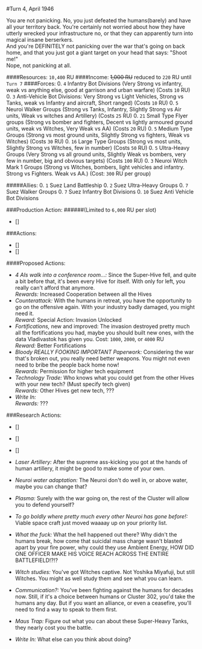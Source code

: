 #Turn 4, April 1946

You are not panicking. No, you just defeated the humans(barely) and have all your territory back. You're certainly not worried about how they have utterly wrecked your infrastructure no, or that they can apparently turn into magical insane berserkers.  
And you're DEFINITELY not panicking over the war that's going on back home, and that you just got a giant target on your head that says: "Shoot me!"  
Nope, not panicking at all.

####Resources: `10,400` RU
####Income: ~~1,000 RU~~ reduced to `220` RU until `Turn 7`
####Forces:
0. `4` Infantry Bot Divisions (Very Strong vs infantry, weak vs anything else, good at garrison and urban warfare) (Costs `10` RU)
0. `3` Anti-Vehicle Bot Divisions: Very Strong vs Light Vehicles, Strong vs Tanks, weak vs Infantry and aircraft, Short ranged) (Costs `10` RU)
0. `5` Neuroi Walker Groups (Strong vs Tanks, Infantry, Slightly Strong vs Air units, Weak vs witches and Artillery) (Costs `25` RU)
0. `21` Small Type Flyer groups (Strong vs bomber and fighters, Decent vs lightly armoured ground units, weak vs Witches, Very Weak vs AA) (Costs `20` RU)
0. `5` Medium Type Groups (Strong vs most ground units, Slightly Strong vs fighters, Weak vs Witches) (Costs `30` RU)
0. `16` Large Type Groups (Strong vs most units, Slightly Strong vs Witches, few in number) (Costs `50` RU)
0. `5` Ultra-Heavy Groups (Very Strong vs all ground units, Slightly Weak vs bombers, very few in number, big and obvious targets) (Costs `100` RU)
0. `3` Neuroi Witch Mark 1 Groups (Strong vs Witches, bombers, light vehicles and infantry. Strong vs Fighters. Weak vs AA.) (Cost: `300` RU per group)

#####Allies:
0. `1` Suez Land Battleship
0. `2` Suez Ultra-Heavy Groups
0. `7` Suez Walker Groups
0. `7` Suez Infantry Bot Divisions
0. `10` Suez Anti Vehicle Bot Divisions

###Production Action:
######(Limited to `6,000` RU per slot)
- []

###Actions:
- []
- []

####Proposed Actions:
- *4 AIs walk into a conference room...:* Since the Super-Hive fell, and quite a bit before that, it's been every Hive for itself. With only for left, you really can't afford that anymore.  
*Rewards:* Increased Cooperation between all the Hives
- *Counterattack:* With the humans in retreat, you have the opportunity to go on the offensive again. With your industry badly damaged, you might need it.  
*Reward:* Special Action: Invasion Unlocked
- *Fortifications,* new and improved: The invasion destroyed pretty much all the fortifications you had, maybe you should built new ones, with the data Vladivastok has given you.
Cost: `1000`, `2000`, or `4000` RU  
*Reward:* Better Fortifications
- *Bloody REALLY FOOKING IMPORTANT Paperwork:* Considering the war that's broken out, you really need better weapons. You might not even need to bribe the people back home now!  
*Rewards:* Permission for higher tech equipment
- *Technology Trade:* Who knows what you could get from the other Hives with your new tech? (Must specify tech given)  
*Rewards:* Other Hives get new tech, ???
- *Write In:*  
*Rewards:* ???

###Research Actions:
- []
- []
- []

- *Laser Artillery:* After the supreme ass-kicking you got at the hands of human artillery, it might be good to make some of your own.
- *Neuroi water adaptation:* The Neuroi don't do well in, or above water, maybe you can change that?
- *Plasma:* Surely with the war going on, the rest of the Cluster will allow you to defend yourself?
- *To go boldly where pretty much every other Neuroi has gone before!:* Viable space craft just moved waaaay up on your priority list.
- *What the fuck:* What the hell happened out there? Why didn't the humans break, how come that suicidal mass charge wasn't blasted apart by your fire power, why could they use Ambient Energy, HOW DID ONE OFFICER MAKE HIS VOICE REACH ACROSS THE ENTIRE BATTLEFIELD!?!?
- *Witch studies:* You've got Witches captive. Not Yoshika Miyafuji, but still Witches. You might as well study them and see what you can learn.
- *Communication?:* You've been fighting against the humans for decades now. Still, if it's a choice between humans or Cluster 302, you'd take the humans any day. But if you want an alliance, or even a ceasefire, you'll need to find a way to speak to them first.
- *Maus Trap:* Figure out what you can about these Super-Heavy Tanks, they nearly cost you the battle.
- *Write In:* What else can you think about doing?
